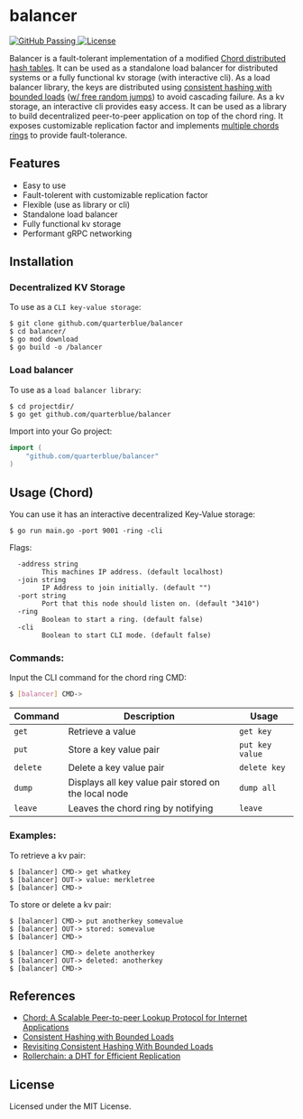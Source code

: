 # balancer

<a href="https://github.com/quarterblue/balancer/actions/workflows/go.yml" target="_blank">
  <img src="https://github.com/quarterblue/balancer/actions/workflows/go.yml/badge.svg" alt="GitHub Passing">
</a>
<a href="https://github.com/quarterblue/pbalancer/blob/main/LICENSE" target="_blank">
  <img src="https://img.shields.io/badge/license-MIT-blue.svg" alt="License">
</a>

Balancer is a fault-tolerant implementation of a modified <a href="https://pdos.csail.mit.edu/papers/ton:chord/paper-ton.pdf">Chord distributed hash tables</a>. It can be used as a standalone load balancer for distributed systems or a fully functional kv storage (with interactive cli). As a load balancer library, the keys are distributed using <a href="https://ai.googleblog.com/2017/04/consistent-hashing-with-bounded-loads.html">consistent hashing with bounded loads</a> (<a href="https://arxiv.org/pdf/1908.08762.pdf">w/ free random jumps</a>) to avoid cascading failure. As a kv storage, an interactive cli provides easy access. It can be used as a library to build decentralized peer-to-peer application on top of the chord ring. It exposes customizable replication factor and implements <a href="https://www.gsd.inesc-id.pt/~jgpaiva/pubs/nca13.pdf">multiple chords rings</a> to provide fault-tolerance.

## Features

- Easy to use
- Fault-tolerent with customizable replication factor
- Flexible (use as library or cli)
- Standalone load balancer
- Fully functional kv storage
- Performant gRPC networking

## Installation

### Decentralized KV Storage

To use as a `CLI key-value storage`:

```shell
$ git clone github.com/quarterblue/balancer
$ cd balancer/
$ go mod download
$ go build -o /balancer
```

### Load balancer

To use as a `load balancer library`:

```shell
$ cd projectdir/
$ go get github.com/quarterblue/balancer
```

Import into your Go project:

```go
import (
  	"github.com/quarterblue/balancer"
)
```



## Usage (Chord)

You can use it has an interactive decentralized Key-Value storage:

```shell
$ go run main.go -port 9001 -ring -cli
```
Flags: 

```shell
  -address string
        This machines IP address. (default localhost)
  -join string
        IP Address to join initially. (default "")
  -port string
        Port that this node should listen on. (default "3410")
  -ring
        Boolean to start a ring. (default false)
  -cli
        Boolean to start CLI mode. (default false)
```
### Commands:

Input the CLI command for the chord ring CMD:

```bash
$ [balancer] CMD-> 
```

| Command | Description  | Usage  | 
| ------ | -------- | ---------------- | 
| `get`   | Retrieve a value | `get key` |
| `put`   | Store a key value pair | `put key value` | 
| `delete` | Delete a key value pair | `delete key` | 
| `dump`  | Displays all key value pair stored on the local node| `dump all` | 
| `leave`  | Leaves the chord ring by notifying | `leave` | 

### Examples:

To retrieve a kv pair:

```shell
$ [balancer] CMD-> get whatkey
$ [balancer] OUT-> value: merkletree
$ [balancer] CMD-> 
```

To store or delete a kv pair:

```shell
$ [balancer] CMD-> put anotherkey somevalue
$ [balancer] OUT-> stored: somevalue
$ [balancer] CMD-> 

$ [balancer] CMD-> delete anotherkey
$ [balancer] OUT-> deleted: anotherkey
$ [balancer] CMD-> 
```


## References

- <a href="https://pdos.csail.mit.edu/papers/ton:chord/paper-ton.pdf">Chord: A Scalable Peer-to-peer Lookup Protocol for Internet Applications</a>
- <a href="https://ai.googleblog.com/2017/04/consistent-hashing-with-bounded-loads.html">Consistent Hashing with Bounded Loads </a>
- <a href="https://arxiv.org/pdf/1908.08762.pdf">Revisiting Consistent Hashing With Bounded Loads</a>
- <a href="https://www.gsd.inesc-id.pt/~jgpaiva/pubs/nca13.pdf">Rollerchain: a DHT for Efficient Replication</a>

## License

Licensed under the MIT License.
